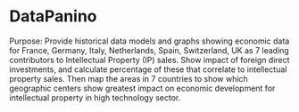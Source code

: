 # DataPanino

<P> Purpose: Provide historical data models and graphs showing economic data for France, Germany, Italy, Netherlands, Spain, Switzerland, UK as 7 leading contributors to Intellectual Property (IP) sales. Show impact of foreign direct investments, and calculate percentage of these that correlate to intellectual property sales. Then map the areas in 7 countries to show which geographic centers show greatest impact on economic development for intellectual property in high technology sector. </p>
